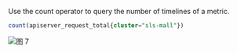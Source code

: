 Use the count operator to query the number of timelines of a metric.

```SQL
count(apiserver_request_total{cluster="sls-mall"})
```

![图 7](/img/src/metrics/index/5b7277fec1a6a0abdd4441dbadd3ad3c71d6812ed85c0a8a9835b007cda22bda.png)
